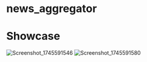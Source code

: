 # news_aggregator

# Showcase

![Screenshot_1745591546](https://github.com/user-attachments/assets/8b92d9c1-1341-4f15-8cc5-0fd18834bed5)
![Screenshot_1745591580](https://github.com/user-attachments/assets/7fb0b2dd-8529-49ad-a320-b3a512c00b57)
